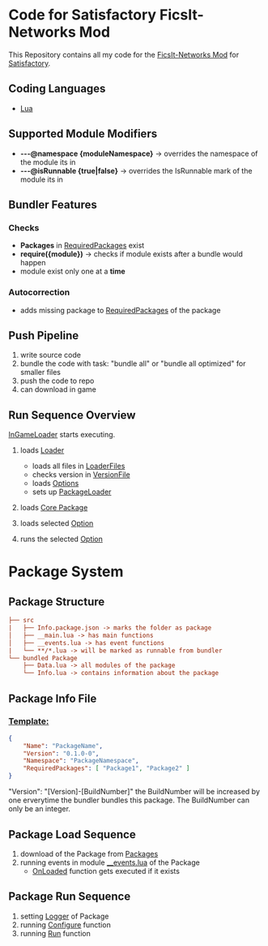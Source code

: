 # Code for Satisfactory FicsIt-Networks Mod

This Repository contains all my code for the [FicsIt-Networks Mod](https://github.com/Panakotta00/FicsIt-Networks) for [Satisfactory](https://www.satisfactorygame.com).

## Coding Languages

- [Lua](https://www.lua.org)

## Supported Module Modifiers

- **---@namespace {moduleNamespace}** -> overrides the namespace of the module its in
- **---@isRunnable {true|false}** -> overrides the IsRunnable mark of the module its in

## Bundler Features
### Checks
- **Packages** in [RequiredPackages](https://github.com/derFreemaker/Satisfactory/blob/05084fcd3c762d58193abb0072917733042324c6/PackageTemplate/Info.package.json#L5) exist
- **require({module})** -> checks if module exists after a bundle would happen
- module exist only one at a **time**
### Autocorrection
- adds missing package to [RequiredPackages](https://github.com/derFreemaker/Satisfactory/blob/05084fcd3c762d58193abb0072917733042324c6/PackageTemplate/Info.package.json#L5) of the package

## Push Pipeline

1. write source code
2. bundle the code with task: "bundle all" or "bundle all optimized" for smaller files
3. push the code to repo
4. can download in game

## Run Sequence Overview

[InGameLoader](https://github.com/derFreemaker/Satisfactory/blob/main/Github-Loading/GithubLoaderInGame.lua) starts executing.

1. loads [Loader](https://github.com/derFreemaker/Satisfactory/blob/main/Github-Loading/Loader.lua)

   - loads all files in [LoaderFiles](https://github.com/derFreemaker/Satisfactory/blob/main/Github-Loading/Loader/)
   - checks version in [VersionFile](https://github.com/derFreemaker/Satisfactory/blob/main/Github-Loading/Version.latest.txt)
   - loads [Options](https://github.com/derFreemaker/Satisfactory/blob/main/Github-Loading/00_Options.lua)
   - sets up [PackageLoader](https://github.com/derFreemaker/Satisfactory/blob/main/Github-Loading/Loader/100_PackageLoader.lua)

2. loads [Core Package](https://github.com/derFreemaker/Satisfactory/blob/main/src/Core)
3. loads selected [Option](https://github.com/derFreemaker/Satisfactory/blob/main/Github-Loading/GithubLoaderInGame.lua#L2)
4. runs the selected [Option](https://github.com/derFreemaker/Satisfactory/blob/main/Github-Loading/GithubLoaderInGame.lua#L2)

# Package System

## Package Structure

```ini
├── src
|   ├── Info.package.json -> marks the folder as package
│   ├── __main.lua -> has main functions
│   ├── __events.lua -> has event functions
|   └── **/*.lua -> will be marked as runnable from bundler
└── bundled Package
    ├── Data.lua -> all modules of the package
    └── Info.lua -> contains information about the package
```

## Package Info File

### [Template:](https://github.com/derFreemaker/Satisfactory/blob/main/PackageTemplate/Info.package.json)

```json
{
    "Name": "PackageName",
    "Version": "0.1.0-0",
    "Namespace": "PackageNamespace",
    "RequiredPackages": [ "Package1", "Package2" ]
}
```

"Version": "[Version]-[BuildNumber]" the BuildNumber will be increased by one erverytime the bundler bundles this package.
The BuildNumber can only be an integer.

## Package Load Sequence

1. download of the Package from [Packages](https://github.com/derFreemaker/Satisfactory/blob/main/Packages/)
2. running events in module [__events.lua](https://github.com/derFreemaker/Satisfactory/blob/main/PackageTemplate/__events.lua) of the Package
   - [OnLoaded](https://github.com/derFreemaker/Satisfactory/blob/main/PackageTemplate/__events.lua#L4) function gets executed if it exists

## Package Run Sequence

1. setting [Logger](https://github.com/derFreemaker/Satisfactory/blob/main/PackageTemplate/__main.lua#L2) of Package
2. running [Configure](https://github.com/derFreemaker/Satisfactory/blob/main/PackageTemplate/__main.lua#L5) function
3. running [Run](https://github.com/derFreemaker/Satisfactory/blob/main/PackageTemplate/__main.lua#L9) function